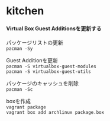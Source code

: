 # kitchen

#### Virtual Box Guest Additionsを更新する

パッケージリストの更新  
`pacman -Sy`

Guest Additionを更新  
`pacman -S virtualbox-guest-modules`  
`pacman -S virtualbox-guest-utils`

パッケージのキャッシュを削除  
`pacman -Sc`

boxを作成  
`vagrant package`  
`vagrant box add archlinux package.box`
